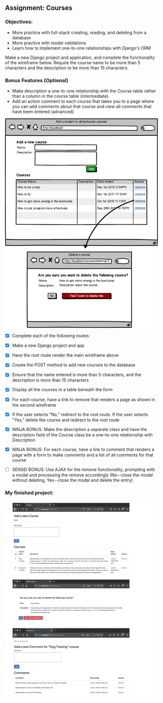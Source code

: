 ## Assignment: Courses

### Objectives:

- More practice with full-stack creating, reading, and deleting from a database
- More practice with model validations
- Learn how to implement one-to-one relationships with Django's ORM

Make a new Django project and application, and complete the functionality of the wireframe below. Require the course name to be more than 5 characters and the description to be more than 15 characters.

### Bonus Features (Optional)

- Make description a one-to-one relationship with the Course table rather than a column in the course table (intermediate).
- Add an action comment to each course that takes you to a page where you can add comments about that course and view all comments that have been entered (advanced)

![My finished App 1](mvc-courses.png)

- [x] Complete each of the following routes:

- [x] Make a new Django project and app
- [x] Have the root route render the main wireframe above
- [x] Create the POST method to add new courses to the database
- [x] Ensure that the name entered is more than 5 characters, and the description is more than 15 characters
- [x] Display all the courses in a table beneath the form
- [x] For each course, have a link to remove that renders a page as shown in the second wireframe
- [x] If the user selects "No," redirect to the root route. If the user selects "Yes," delete the course and redirect to the root route
- [x] NINJA BONUS: Make the description a separate class and have the description field of the Course class be a one-to-one relationship with Description
- [x] NINJA BONUS: For each course, have a link to comment that renders a page with a form to make comments and a list of all comments for that course
- [ ] SENSEI BONUS: Use AJAX for the remove functionality, prompting with a modal and processing the remove accordingly (No--close the modal without deleting, Yes--close the modal and delete the entry)

### My finished project:

![My finished App 1](my_finished_project.png)
